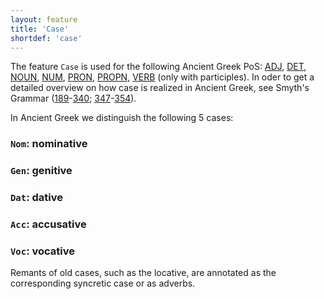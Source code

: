 ```yaml
---
layout: feature
title: 'Case'
shortdef: 'case'
---
```


The feature `Case` is used for the following Ancient Greek PoS: 
<a href="http://universaldependencies.org/grc/pos/ADJ.html" target="_blank">ADJ</a>, <a href="http://universaldependencies.org/grc/pos/DET.html" target="_blank">DET</a>,  <a href="http://universaldependencies.org/grc/pos/NOUN.html" target="_blank">NOUN</a>,  <a href="http://universaldependencies.org/grc/pos/NUM.html" target="_blank">NUM</a>, <a href="http://universaldependencies.org/grc/pos/PRON.html" target="_blank">PRON</a>, <a href="http://universaldependencies.org/grc/pos/PROPN.html" target="_blank">PROPN</a>, <a href="http://universaldependencies.org/grc/pos/VERB.html" target="_blank">VERB</a> (only with participles). In oder to get a detailed overview on how case is realized in Ancient Greek, see Smyth's Grammar (<a href="http://www.perseus.tufts.edu/hopper/text?doc=Smyth+grammar+189&fromdoc=Perseus%3Atext%3A1999.04.0007" target="_blank">189</a>-<a href="http://www.perseus.tufts.edu/hopper/text?doc=Smyth+grammar+340&fromdoc=Perseus%3Atext%3A1999.04.0007" target="_blank">340</a>; <a href="http://www.perseus.tufts.edu/hopper/text?doc=Smyth+grammar+347&fromdoc=Perseus%3Atext%3A1999.04.0007" target="_blank">347</a>-<a href="http://www.perseus.tufts.edu/hopper/text?doc=Smyth+grammar+354&fromdoc=Perseus%3Atext%3A1999.04.0007" target="_blank">354</a>).

In Ancient Greek we distinguish the following 5 cases:

### `Nom`: nominative  

### `Gen`: genitive

### `Dat`: dative

### `Acc`: accusative

### `Voc`: vocative

Remants of old cases, such as the locative, are annotated as the corresponding syncretic case or as adverbs. 
